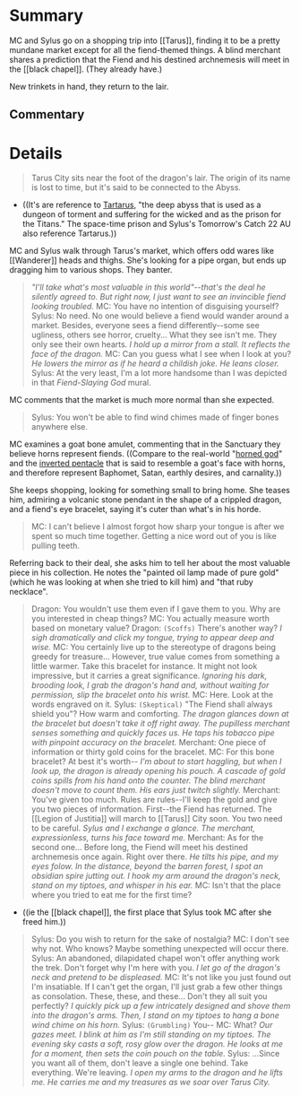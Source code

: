 # Summary
MC and Sylus go on a shopping trip into [[Tarus]], finding it to be a pretty mundane market except for all the fiend-themed things. A blind merchant shares a prediction that the Fiend and his destined archnemesis will meet in the [[black chapel]]. (They already have.)

New trinkets in hand, they return to the lair.

## Commentary

# Details
> Tarus City sits near the foot of the dragon's lair. The origin of its name is lost to time, but it's said to be connected to the Abyss.
* ((It's are reference to [Tartarus](https://en.wikipedia.org/wiki/Tartarus), "the deep abyss that is used as a dungeon of torment and suffering for the wicked and as the prison for the Titans." The space-time prison and Sylus's Tomorrow's Catch 22 AU also reference Tartarus.))

MC and Sylus walk through Tarus's market, which offers odd wares like [[Wanderer]] heads and thighs. She's looking for a pipe organ, but ends up dragging him to various shops. They banter.

> *"I'll take what's most valuable in this world"--that's the deal he silently agreed to. But right now, I just want to see an invincible fiend looking troubled.*
> MC: You have no intention of disguising yourself?
> Sylus: No need. No one would believe a fiend would wander around a market. Besides, everyone sees a fiend differently--some see ugliness, others see horror, cruelty... What they see isn't me. They only see their own hearts.
> *I hold up a mirror from a stall. It reflects the face of the dragon.*
> MC: Can you guess what I see when I look at you?
> *He lowers the mirror as if he heard a childish joke. He leans closer.*
> Sylus: At the very least, I'm a lot more handsome than I was depicted in that *Fiend-Slaying God* mural.

MC comments that the market is much more normal than she expected.
> Sylus: You won't be able to find wind chimes made of finger bones anywhere else.

MC examines a goat bone amulet, commenting that in the Sanctuary they believe horns represent fiends. ((Compare to the real-world "[horned god](https://en.wikipedia.org/wiki/Horned_God)" and the [inverted pentacle](https://en.wikipedia.org/wiki/Sigil_of_Baphomet) that is said to resemble a goat's face with horns, and therefore represent Baphomet, Satan, earthly desires, and carnality.))

She keeps shopping, looking for something small to bring home. She teases him, admiring a volcanic stone pendant in the shape of a crippled dragon, and a fiend's eye bracelet, saying it's cuter than what's in his horde.
> MC: I can't believe I almost forgot how sharp your tongue is after we spent so much time together. Getting a nice word out of you is like pulling teeth.

Referring back to their deal, she asks him to tell her about the most valuable piece in his collection. He notes the "painted oil lamp made of pure gold" (which he was looking at when she tried to kill him) and "that ruby necklace".
> Dragon: You wouldn't use them even if I gave them to you. Why are you interested in cheap things?
> MC: You actually measure worth based on monetary value?
> Dragon: `(Scoffs)` There's another way?
> *I sigh dramatically and click my tongue, trying to appear deep and wise.*
> MC: You certainly live up to the stereotype of dragons being greedy for treasure... However, true value comes from something a little warmer. Take this bracelet for instance. It might not look impressive, but it carries a great significance.
> *Ignoring his dark, brooding look, I grab the dragon's hand and, without waiting for permission, slip the bracelet onto his wrist.*
> MC: Here. Look at the words engraved on it.
> Sylus: `(Skeptical)` "The Fiend shall always shield you"? How warm and comforting.
> *The dragon glances down at the bracelet but doesn't take it off right away. The pupilless merchant senses something and quickly faces us. He taps his tobacco pipe with pinpoint accuracy on the bracelet.*
> Merchant: One piece of information or thirty gold coins for the bracelet.
> MC: For this bone bracelet? At best it's worth--
> *I'm about to start haggling, but when I look up, the dragon is already opening his pouch. A cascade of gold coins spills from his hand onto the counter. The blind merchant doesn't move to count them. His ears just twitch slightly.*
> Merchant: You've given too much. Rules are rules--I'll keep the gold and give you two pieces of information. First--the Fiend has returned. The [[Legion of Justitia]] will march to [[Tarus]] City soon. You two need to be careful.
> *Sylus and I exchange a glance. The merchant, expressionless, turns his face toward me.*
> Merchant: As for the second one... Before long, the Fiend will meet his destined archnemesis once again. Right over there.
> *He tilts his pipe, and my eyes folow. In the distance, beyond the barren forest, I spot an obsidian spire jutting out.*
> *I hook my arm around the dragon's neck, stand on my tiptoes, and whisper in his ear.*
> MC: Isn't that the place where you tried to eat me for the first time?
* ((ie the [[black chapel]], the first place that Sylus took MC after she freed him.))
> Sylus: Do you wish to return for the sake of nostalgia?
> MC: I don't see why not. Who knows? Maybe something unexpected will occur there.
> Sylus: An abandoned, dilapidated chapel won't offer anything work the trek. Don't forget why I'm here with you.
> *I let go of the dragon's neck and pretend to be displeased.*
> MC: It's not like you just found out I'm insatiable. If I can't get the organ, I'll just grab a few other things as consolation. These, these, and these... Don't they all suit you perfectly?
> *I quickly pick up a few intricately designed and shove them into the dragon's arms. Then, I stand on my tiptoes to hang a bone wind chime on his horn.*
> Sylus: `(Grumbling)` You--
> MC: What?
> *Our gazes meet. I blink at him as I'm still standing on my tiptoes. The evening sky casts a soft, rosy glow over the dragon. He looks at me for a moment, then sets the coin pouch on the table.*
> Sylus: ...Since you want all of them, don't leave a single one behind. Take everything. We're leaving.
> *I open my arms to the dragon and he lifts me. He carries me and my treasures as we soar over Tarus City.*
